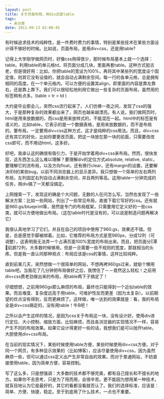 ```yaml
---
layout: post
title: 关于页面布局，用div还是table
tags:
  - 未分类
date: 2011-09-13 02:00:45
---
```


有时候追求技术的纯粹性，是一件费时费力的事情，特别是某些技术在某些方面设计得不够好的时候。比如说，页面布局，是用div+css，还是用table? 

<span id="more-112"></span>
<p>记得上大学刚学做网页时，好像css用得很少，那时候布局基本上就一个选择：table。利用table的单元格td，将页面分成几块，里面再套table。这种方式挺古老，但是很好用：比如，你把table的宽设为100%，再将其中某些列的宽度设个固定值，则其它没有设值的，就会自动占满剩余空间。每一行的各单元格，总是拥有相同的高度。在一个单元格内，可以方便的设置其align，即里面的内容是靠左靠右，还是靠上靠下。我们可以很轻松地利用它做出一些复杂的页面布局，虽然用的标签稍有点多。(table > tr > td )
<p>大约是毕业那会儿，突然css流行起来了。人们仿佛一夜之间，发现了css的强大，于是那种复杂的效果都出来了，网页也越来越漂亮。有人说，我们做网页时，html是用来放数据的，而css是用来放样式的，不能混在一起。html中的标签是有语义的，比如table，它表示的是一个数据表格，是用来放数据的，而不是布局的。要布局，一定要用div+css这种方式，这才是纯粹的css用法。而且，div+css还有其它的好处，比如你要更改页面，把这一块放在那一块的前面，只需要改改css即可，而不用动html，这多好。
<p>好吧，我承认这的确很有吸引力，于是开始学着用div+css来布局。然而，很快发现，这东西怎么这么难以理解？要理解div的定位方式absolute, relative, static，要理解它的流布局，以及方向float，还有换行clear，还有margin的设置，还要解决IE6的某些bug，以前不同浏览器上的显示差异。我只想做一个简单的左右两列布局，左列固定右列自动占满剩余空间，并且两列等高。这用table一分钟完成的任务，用div搞了一天都没搞定。
<p>上网搜索一下，发现这的确是个大问题，无数的人在问怎么写。当然也发现了一些解决方案：比如一些网站，列出了一些常见布局，直接下载它写好的css。还有就是960.gs/blueprint等，居然是专门的布局框架，只需要用它定义好的一些css类，就可以方便地做出布局。（这在table时代是没有的，可以说是制造问题再解决它）
<p>我很认真地学习了它们，并且在自己的项目中使用了960.gs，效果还不错。但是，总是感觉手脚被绑着。比如，它推荐的布局方式是宽960px，分成12列（可调整），这表明我无法弄一个占满页面100%宽度的布局出来。而且，把页面分潭矶鹊?2列，大多数时候够用，但是一旦需要一些不规则的宽度，那就相当的头疼。但是我一直认同那种观点：布局应该是css的事情，这样比较纯粹。
<p>直到前某几天，突然想做一个很简单的网站，不想再拷960gs过来，就偷个懒用table吧。当我花了几分钟把布局做好之后，我愣住了－－竟然这么轻松！之前用div+css费老劲做出来的布局，用table两下子搞定了！
<p>仔细想想，之前用960gs那么麻烦的布局，最终也只能得到一个近似table的效果。而且难度、复杂度远高于用table，可维护性反而更差（因为太复杂）。以前期望的优点没有得到，反而更麻烦了。这样做，唯一达到的效果就是：看，我的布局全是div+css搞定的，没有用table！牛B吧！
<p>之所以会产生这样的情况，是因为css关于布局这一块，没有设计好。使用div进行定位、大小控制、缩放方面，比较麻烦，而且各浏览器的实现情况不一样，容易产生不同的布局效果。如果它设计得更好一些的话，我想我们是可以抛开table，大胆使用div+css布局。
<p>在当前的现实情况下，某些时候使用table方便，某些时候使用div+css方便。对于同一个网页，有多种显示效果的（比如博客），应该尽量使用div+css，因为虽然麻烦一些，但可以通过css定义出产生非常自由的效果。而对于普通网站，不妨直接使用table，因为简单方便，容易控制。
<p>写了这么多，只是想强调：大多数的技术都不够完美，都有自己擅长和不擅长的地方。如果你不去思考，只是为了用而用，会很辛苦。更不能因为想用某一种技术，就盲目地认为它是最好的，其它的看都没看就否认了。我们的选择标准，应该是：简单、方便、快捷，稳定。至于到底用了什么技术，一点也不重要。